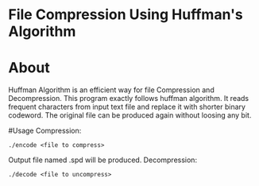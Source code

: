 # File Compression Using Huffman's Algorithm
# About
Huffman Algorithm is an efficient way for file Compression and Decompression. This program exactly follows huffman algorithm. It reads frequent characters from input text file and replace it with shorter binary codeword. The original file can be produced again without loosing any bit.

#Usage
Compression:

	./encode <file to compress>
Output file named .spd will be produced. Decompression:

	./decode <file to uncompress>
